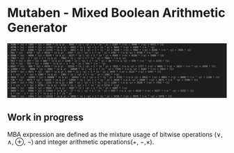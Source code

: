 
# Mutaben - Mixed Boolean Arithmetic Generator

![Banner](banner.png)

## Work in progress

MBA expression are defined as the mixture usage of bitwise operations (∨, ∧, ⊕, ¬) and integer arithmetic operations(+, −,×).
